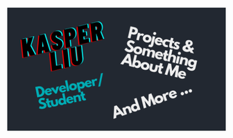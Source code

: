 [![Header](https://raw.githubusercontent.com/Kasper-Liu/Kasper-Liu/main/images/header.png "Header")](https://www.google.com)
